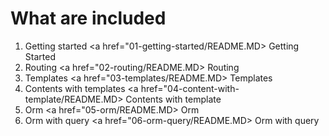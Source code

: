 # What are included #
1. Getting started <a href="01-getting-started/README.MD> Getting Started </a>
2. Routing <a href="02-routing/README.MD> Routing </a>
3. Templates <a href="03-templates/README.MD> Templates </a>
4. Contents with templates <a href="04-content-with-template/README.MD> Contents with template </a>
5. Orm <a href="05-orm/README.MD> Orm </a>
6. Orm with query <a href="06-orm-query/README.MD> Orm with query </a>
